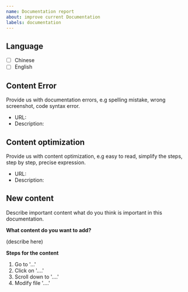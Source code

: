 ```yaml
---
name: Documentation report
about: improve current Documentation
labels: documentation
---
```



## Language

- [ ] Chinese
- [ ] English

## Content Error

Provide us with documentation errors, e.g spelling mistake, wrong screenshot, code syntax error.

* URL: 
* Description: 

## Content optimization

Provide us with content optimization, e.g easy to read, simplify the steps, step by step, precise expression.

* URL: 
* Description: 

## New content

Describe important content what do you think is important in this documentation.

**What content do you want to add?**  

(describe here) 

**Steps for the content**  

1. Go to '...'
2. Click on '....'
3. Scroll down to '....'
4. Modify file '....'
